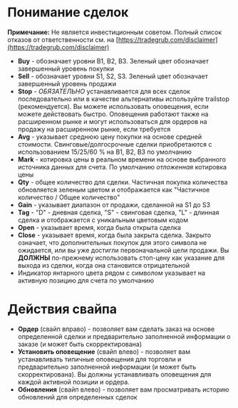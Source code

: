 # **Понимание сделок**

**Примечание:** Не является инвестиционным советом. Полный список отказов от ответственности см. на [https://tradegrub.com/disclaimer](https://tradegrub.com/disclaimer)

- **Buy** - обозначает уровни B1, B2, B3. Зеленый цвет обозначает завершенный уровень покупки
- **Sell** - обозначает уровни S1, S2, S3. Зеленый цвет обозначает завершенный уровень продажи
- **Stop** - *ОБЯЗАТЕЛЬНО* устанавливается для всех сделок последовательно или в качестве альтернативы используйте trailstop (рекомендуется). Вы можете использовать оповещения, если можете действовать быстро. Оповещения работают также на расширенном рынке и могут использоваться для ордеров на продажу на расширенном рынке, если требуется
- **Avg** - указывает среднюю цену покупки на основе средней стоимости. Свинговые/долгосрочные сделки приобретаются с использованием 15/25/60 % на B1, B2, B3 по умолчанию
- **Mark** - котировка цены в реальном времени на основе выбранного источника данных для счета. По умолчанию *отложенная* котировка цены
- **Qty** - общее количество для сделки. Частичная покупка количества обновляется зеленым цветом и отображается как "Частичное количество / Общее количество"
- **Gain** - указывает диапазон от продажи, сделанной на S1 до S3
- **Tag** - "D" - дневная сделка, "S" - свинговая сделка, "L" - длинная сделка и отображается с уникальным цветовым кодом
- **Open** - указывает время, когда была открыта сделка
- **Close** - указывает время, когда была закрыта сделка. Закрыто означает, что дополнительных покупок для этого символа не ожидается, или вы уже достигли первоначальной цели продажи. Вы **ДОЛЖНЫ** по-прежнему использовать стоп-цену как указание для выхода из сделки, когда она становится отрицательной
- Индикатор янтарного цвета рядом с символом указывает на активную позицию для счета по умолчанию

# Действия свайпа
- **Ордер** (свайп вправо) - позволяет вам сделать заказ на основе определенной сделки и предварительно заполненной информации о заказе (и может быть скорректирована)
- **Установить оповещение** (свайп влево) - позволяет вам устанавливать типичные оповещения для торговли и предварительно заполненной информации (и может быть скорректирована). Вы должны устанавливать оповещения для каждой активной позиции и ордера.
- **Обновления** (свайп влево) - позволяет вам просматривать историю обновлений для определенных сделок

